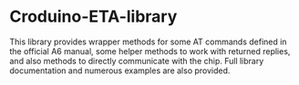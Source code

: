 # Croduino-ETA-library
This library provides wrapper methods for some AT commands defined in the official A6 manual, some helper methods to work with returned replies, and also methods to directly communicate with the chip. Full library documentation and numerous examples are also provided.
